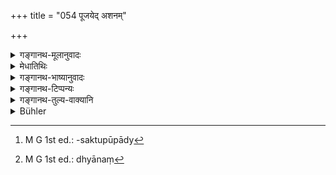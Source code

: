 +++
title = "054 पूजयेद् अशनम्"

+++

<details><summary>गङ्गानथ-मूलानुवादः</summary>

He should always worship the food and eat it without disparaging it. When he sees it, he should rejoice and peel gratified, and he should always welcome it.—(54)
</details>

<details><summary>मेधातिथिः</summary>

अश्यत इत्य् **अशनं** भक्तसक्त्वपूपाद्य्[^२०२] उच्यते । तद् अशनार्थम् आनीतं देवतारूपेण पश्येत्- "एषा वै परमा देवता यद् अन्नम्" । तस्य सर्वेषां भूतानां स्रष्टृत्वेन स्थितिहेतुतया च यद्दर्शनं सास्य पूजा । अथ वा प्राणार्थत्वेन भावनं ध्यायन्-[^२०३] "यजन् मम यद् अर्थत्वं संपूजयति मां सदा" इति । नमस्कारादिना वा प्रणम्य ग्रहणं पूजा । 


[^२०३]:
     M G 1st ed.: dhyānaṃ


[^२०२]:
     M G 1st ed.: -saktupūpādy

- **अद्याच् चैतद् अकुत्सयन्** । कदन्नतया दुःसंस्कारोपग्रहणेन वा कुत्साहेतुसंभवे नान्नं कुत्सयेत् । "किम् इदम् अश्यते, अरुचिकरं धातुवैषम्यजनकम्" इत्य् एवमादिनाभिधानेन नाक्षिपेत् । यदि तु तद्रूपं भवति तदा नाद्यान् न कुत्सयन्न् अद्यात् । 

**दृष्ट्वैव हृष्येत्** । पुत्रस्त्र्यादिसंदर्शनेन चिरप्रवासप्रत्यगत इव् तुष्येत प्रीयेत । **प्रसीदेच् च** । निमित्तान्तरजम् अपि कालुष्यम् अन्नदर्शनेन हित्वा मनःप्रसादम् आश्रयेत् । **प्रतिनन्देच् च** । समृद्ध्या शंसनं प्रतिनन्दनम् । "नित्ययुक्ता एतेन स्याम" इत्य् आदरोपदर्शनम् अभिनन्दनम् । **सर्वशः** सर्वदा । "अन्यतरस्याम्" इति व्यवस्थितविभाषाविज्ञानात् सप्तम्यर्थे शम् कर्तव्यः । सर्वदेति वा पठितव्यम् ॥ २.५४ ॥
</details>

<details><summary>गङ्गानथ-भाष्यानुवादः</summary>

‘*Food*,’ ‘*aśana*,’ is *that which in eaten (aśyate), i.e*., rice and curry, etc. When the food is brought to him, he should look upon it as a ‘deity’; *i.e*., he should have the notion—‘this food is my highest deity.’ (*a*) The ‘worshipping’ of the food may consist in regarding it as the source of the birth and sustenance of all living beings; or (*b*) in regarding it as the means of sustaining his life; as the food is declared to have said—‘he worships me regarding me as sustaining life’; or (*c*) in receiving it with due obeisance, etc.

‘*He should eat it without disparaging it*’;—even when there is any such source of disparagement as that the article of food is of bad quality, or it is badly cooked, he should not disparage the food; *i.e*., he should not make any such disparaging remarks as—‘this is most disagreeable,’ or ‘it is likely to upset the constitution of the body,’ and so forth. If the food happens to be really defective, he should simply *not* eat it; he should not eat it and yet find fault with it.

‘*When he sees it he should rejoice*’—he should rejoice just as he does when, on returning from a long journey, he sees his wife and children.

‘*He should feel gratified*’;—on seeing the food, he should remove from his mind even such displeasure as may have been produced by other causes.

‘*He should welcome it*’;—‘welcoming’ consists in acclaiming it as a boon; *i.e*., receiving it with honour, with such words as ‘may we have such food every day.’

‘*Always*,’—at all times. The affix ‘*shas*’ has the sense of the locative, according to the option involved in Pāṇini’s *Sūtra* 5. 4. 42. Or, wo may read ‘*sarvadā*’ (instead of ‘*sarvaśaḥ*’).—(54)
</details>

<details><summary>गङ्गानथ-टिप्पन्यः</summary>

*Pūjayet*—‘worship’ (Govindarāja and Nandana.);—Medhātithi offers three
explanations as to what is meant by the ‘worshipping’ of the food;—Nārāyaṇa takes it to mean that the *mantra* (Ṛgveda, 1. 187.1) should be addressed to it Kullūka explains it as ‘meditate upon it as sustaining life’.

The first half of the verse is quoted in *Vīramitrodaya* (Saṃskāra, p. 486), which explains the *pūjā* as standing for saṃskāra, *due preparation*.

It is quoted again in the *Āhnika* section of the same work (p. 382), where, on the strength of a statement attributed to Śātātapa, it is said that in the case of food, ‘worship’ can only mean being *regarded as a deity*.

The verse is quoted in *Smṛtitattva* (p. 433);—and in *Smṛticandrikā* (Saṃskāra, p. 114), which explains ‘*akutsayan*’ as ‘not decrying.’
</details>

<details><summary>गङ्गानथ-तुल्य-वाक्यानि</summary>

**(Verses 54-55)  
**

*Yājñavalkya*, 1. 31,—‘He should eat the food, paying due regard to it,
not disparaging it.’

*Baudhāyana-Dharmasūtra*, 7.2.6.—‘Seated—he should eat the food, intent
upon it, without disparaging the food,—not dropping it on the ground; and after earing, he should touch Fire.’

*Viṣṇu-Smṛti*, 67.42-43.—‘Worshipping the food, with contented mind,
wearing a garland and smeared with sandal-paste.’

*Baudhāyana Dhaṛmasūtra*, 2.3.17.—‘\[Says the Food\]—He who eats me,
without having made offerings to Pitṛs, Gods, dependents, guests, and to friends, eats, through foolishness, poison; and him I devour; for him I am death. He who eats me after having made the Agnihotra-ofFerings and the Vaiśvadeva-offerings and after having honoured the guests and fed his dependents,—content, clean and reverential,—for him I am nectar; he alone eats me.’

*Gautama-Dharmasūtra*, 7.59.—‘He should eat the food, morning and
evening, after worshipping it, never disparaging it.’

*Old Saying* (Parāśaramādhava, p. 369).—(See under 52.)

*Vṛddha-Manu* (Parāśaramādhava, p. 375).—‘One should always welcome the
food while eating it, with speech in check, not decrying the food.’

*Mahābhārata* (Āśvamedhika-Parāśaramādhava, p. 375).—‘Silent or not
silent, he shall be happy while eating.’
</details>

<details><summary>Bühler</summary>

054	Let him always worship his food, and eat it without contempt; when he sees it, let him rejoice, show a pleased face, and pray that he may always obtain it.
</details>
